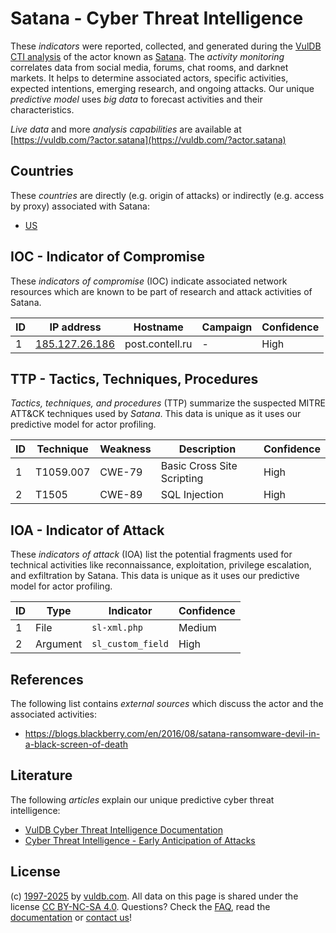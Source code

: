 # Satana - Cyber Threat Intelligence

These _indicators_ were reported, collected, and generated during the [VulDB CTI analysis](https://vuldb.com/?kb.cti) of the actor known as [Satana](https://vuldb.com/?actor.satana). The _activity monitoring_ correlates data from social media, forums, chat rooms, and darknet markets. It helps to determine associated actors, specific activities, expected intentions, emerging research, and ongoing attacks. Our unique _predictive model_ uses _big data_ to forecast activities and their characteristics.

_Live data_ and more _analysis capabilities_ are available at [https://vuldb.com/?actor.satana](https://vuldb.com/?actor.satana)

## Countries

These _countries_ are directly (e.g. origin of attacks) or indirectly (e.g. access by proxy) associated with Satana:

* [US](https://vuldb.com/?country.us)

## IOC - Indicator of Compromise

These _indicators of compromise_ (IOC) indicate associated network resources which are known to be part of research and attack activities of Satana.

ID | IP address | Hostname | Campaign | Confidence
-- | ---------- | -------- | -------- | ----------
1 | [185.127.26.186](https://vuldb.com/?ip.185.127.26.186) | post.contell.ru | - | High

## TTP - Tactics, Techniques, Procedures

_Tactics, techniques, and procedures_ (TTP) summarize the suspected MITRE ATT&CK techniques used by _Satana_. This data is unique as it uses our predictive model for actor profiling.

ID | Technique | Weakness | Description | Confidence
-- | --------- | -------- | ----------- | ----------
1 | T1059.007 | CWE-79 | Basic Cross Site Scripting | High
2 | T1505 | CWE-89 | SQL Injection | High

## IOA - Indicator of Attack

These _indicators of attack_ (IOA) list the potential fragments used for technical activities like reconnaissance, exploitation, privilege escalation, and exfiltration by Satana. This data is unique as it uses our predictive model for actor profiling.

ID | Type | Indicator | Confidence
-- | ---- | --------- | ----------
1 | File | `sl-xml.php` | Medium
2 | Argument | `sl_custom_field` | High

## References

The following list contains _external sources_ which discuss the actor and the associated activities:

* https://blogs.blackberry.com/en/2016/08/satana-ransomware-devil-in-a-black-screen-of-death

## Literature

The following _articles_ explain our unique predictive cyber threat intelligence:

* [VulDB Cyber Threat Intelligence Documentation](https://vuldb.com/?kb.cti)
* [Cyber Threat Intelligence - Early Anticipation of Attacks](https://www.scip.ch/en/?labs.20201022)

## License

(c) [1997-2025](https://vuldb.com/?kb.changelog) by [vuldb.com](https://vuldb.com/?kb.about). All data on this page is shared under the license [CC BY-NC-SA 4.0](https://creativecommons.org/licenses/by-nc-sa/4.0/). Questions? Check the [FAQ](https://vuldb.com/?kb.faq), read the [documentation](https://vuldb.com/?kb) or [contact us](https://vuldb.com/?contact)!
